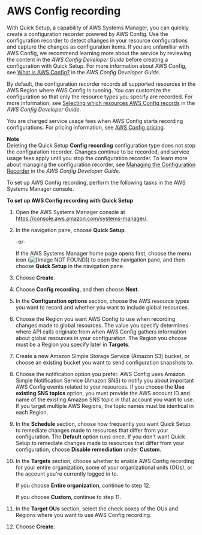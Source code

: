 # AWS Config recording<a name="quick-setup-config"></a>

With Quick Setup, a capability of AWS Systems Manager, you can quickly create a configuration recorder powered by AWS Config\. Use the configuration recorder to detect changes in your resource configurations and capture the changes as configuration items\. If you are unfamiliar with AWS Config, we recommend learning more about the service by reviewing the content in the *AWS Config Developer Guide* before creating a configuration with Quick Setup\. For more information about AWS Config, see [What is AWS Config?](https://docs.aws.amazon.com/config/latest/developerguide/WhatIsConfig.html) in the *AWS Config Developer Guide*\.

By default, the configuration recorder records all supported resources in the AWS Region where AWS Config is running\. You can customize the configuration so that only the resource types you specify are recorded\. For more information, see [Selecting which resources AWS Config records](https://docs.aws.amazon.com/config/latest/developerguide/select-resources.html) in the *AWS Config Developer Guide*\.

You are charged service usage fees when AWS Config starts recording configurations\. For pricing information, see [AWS Config pricing](https://aws.amazon.com/config/pricing/)\.

**Note**  
Deleting the Quick Setup **Config recording** configuration type does not stop the configuration recorder\. Changes continue to be recorded, and service usage fees apply until you stop the configuration recorder\. To learn more about managing the configuration recorder, see [Managing the Configuration Recorder](https://docs.aws.amazon.com/config/latest/developerguide/stop-start-recorder.html) in the *AWS Config Developer Guide*\.

To set up AWS Config recording, perform the following tasks in the AWS Systems Manager console\.

**To set up AWS Config recording with Quick Setup**

1. Open the AWS Systems Manager console at [https://console\.aws\.amazon\.com/systems\-manager/](https://console.aws.amazon.com/systems-manager/)\.

1. In the navigation pane, choose **Quick Setup**\.

   \-or\-

   If the AWS Systems Manager home page opens first, choose the menu icon \(![\[Image NOT FOUND\]](http://docs.aws.amazon.com/systems-manager/latest/userguide/images/menu-icon-small.png)\) to open the navigation pane, and then choose **Quick Setup** in the navigation pane\.

1. Choose **Create**\.

1. Choose **Config recording**, and then choose **Next**\.

1. In the **Configuration options** section, choose the AWS resource types you want to record and whether you want to include global resources\.

1. Choose the Region you want AWS Config to use when recording changes made to global resources\. The value you specify determines where API calls originate from when AWS Config gathers information about global resources in your configuration\. The Region you choose must be a Region you specify later in **Targets**\.

1. Create a new Amazon Simple Storage Service \(Amazon S3\) bucket, or choose an existing bucket you want to send configuration snapshots to\.

1. Choose the notification option you prefer\. AWS Config uses Amazon Simple Notification Service \(Amazon SNS\) to notify you about important AWS Config events related to your resources\. If you choose the **Use existing SNS topics** option, you must provide the AWS account ID and name of the existing Amazon SNS topic in that account you want to use\. If you target multiple AWS Regions, the topic names must be identical in each Region\.

1. In the **Schedule** section, choose how frequently you want Quick Setup to remediate changes made to resources that differ from your configuration\. The **Default** option runs once\. If you don't want Quick Setup to remediate changes made to resources that differ from your configuration, choose **Disable remediation** under **Custom**\.

1. In the **Targets** section, choose whether to enable AWS Config recording for your entire organization, some of your organizational units \(OUs\), or the account you're currently logged in to\.

   If you choose **Entire organization**, continue to step 12\.

   If you choose **Custom**, continue to step 11\.

1. In the **Target OUs** section, select the check boxes of the OUs and Regions where you want to use AWS Config recording\.

1. Choose **Create**\.